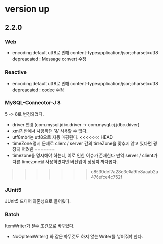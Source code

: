 # version up

## 2.2.0

### Web 
- encoding default utf8로 인해 content-type:application/json;charset=utf8 depreacated
  : Message convert 수정


### Reactive
- encoding default utf8로 인해 content-type:application/json;charset=utf8 depreacated
: codec 수정 

### MySQL-Connector-J 8
5 -> 8로 변경되었다. 

- driver 변경 (com.mysql.jdbc.driver -> com.mysql.cj.jdbc.driver)
- xml기반에서 사용하던 '&amp;' 사용할 수 없다. 
- utf8mb4는 utf8으로 자동 매핑된다. 
<<<<<<< HEAD
- timeZone 명시 문제로 client / server 간의 timeZone을 맞추지 않고 있다면 굉장히 어려움
=======
- timezone을 명시해야 하는데, 이로 인한 이슈가 존재한다 만약 server / client가 다른 timezone을 사용하였다면 버전업이 상당이 까다롭다.

>>>>>>> c8630def7a28e3e0a9fe8aaab2a476efce4c752f

### JUnit5 
JUnit5 드디어 의존성으로 들어왔다.

### Batch

ItemWriter가 필수 조건으로 바뀌었다.

- NoOpItemWriter() 와 같은 아무것도 하지 않는 Writer를 넣어줘야 한다.
